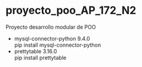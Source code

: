 # proyecto_poo_AP_172_N2

Proyecto desarrollo modular de POO

<ul>
<li>mysql-connector-python 9.4.0</br>pip install mysql-connector-python</li>
<li>prettytable 3.16.0</br>pip install prettytable</li>
</ul>

